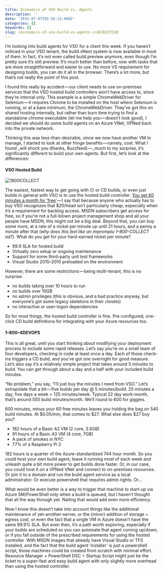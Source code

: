 ```yaml
---
title: Economics of VSO Build vs. Agents
description: ''
date: '2015-07-07T01:56:15.000Z'
categories: []
keywords: []
slug: /economics-of-vso-build-vs-agents-cc461b237320
---
```


I’m looking into build agents for VSO for a client this week. If you haven’t noticed in your VSO tenant, the build.vNext system is now available in most of them. In fact, it’s not even called build.preview anymore, even though I’m pretty sure it’s still preview. It’s much better than before, now with tasks that are more straightforward and easier to use. No more VS requirement for designing builds, you can do it all in the browser. There’s a lot more, but that’s not really the point of this post.

I found this really by accident — our client needs to use on-premises services that the VSO hosted build controllers won’t have access to, since they’re internal only. This example is a simple ChromeWebDriver for Selenium — it requires Chrome to be installed on the host where Selenium is running, or at a bare minimum, the ChromeWebDriver. They’ve got this on shared hosting internally, but rather than burn time trying to find a standalone chrome executable (let me help you — doesn’t look good), I decided we should do some build agents on an Azure VNet, VPNed back into the private network.

Thinking this was less-than-desirable, since we now have another VM to manage, I started to look at other fringe benefits — namely, cost. What I found _will shock you (thanks, Buzzfeed) — _much to my surprise, it’s significantly different to build your own agents. But first, let’s look at the differences:

#### VSO Hosted Build

![1800COLLECT](https://cdn-images-1.medium.com/max/800/0*DDDojPMvJDmTVN2e.jpg)

The easiest, fastest way to get going with CI or CD builds, or even just builds in general with VSO is to use the hosted build controller. [You get 60 minutes a month for ‘free’](http://azure.microsoft.com/en-us/pricing/details/visual-studio-online/) — I say that because anyone who actually has to buy VSO recognizes that $20/head isn’t particularly cheap, especially when it’s a requirement for backlog access. MSDN subscribers get access for free, so if you’re not a full-blown project management shop and all your people have MSDN, this might not be a big deal. Beyond that, you can buy some more, at a rate of a nickel per minute up until 21 hours, and a penny a minute after that (_why does this feel like an impromptu 1–800-COLLECT ad?_). What do you get for your hard-earned nickel per minute?

*   99.9 SLA for hosted build
*   Virtually zero setup or ongoing maintenance
*   Support for some third-party unit test frameworks
*   Visual Studio 2015–2010 preloaded on the environment

However, there are some restrictions — being multi-tenant, this is no surprise:

*   no builds taking over 10 hours to run
*   no builds over 10GB
*   no admin privileges (this is obvious, and a bad practice anyway, but everyone’s got some legacy skeletons in their closets)
*   no interactive or user-logon dependencies

So for most things, the hosted build controller is fine. Pre-configured, one-click CD build definitions for integrating with your Azure resources too.

#### 1–800–4DEVOPS

This is all great, until you start thinking about modifying your deployment process to include some rapid releases. Let’s say you’re on a small team of four developers, checking in code at least once a day. Each of those check-ins triggers a CD build, and you’ve got one overnight for good measure. Let’s also say it’s a relatively simple project that takes around 5 minutes to build. You can get through about a day and a half with your included build minutes.

“No problem,” you say, “I’ll just buy the minutes I need from VSO.” Let’s extrapolate that a bit — five builds per day @ 5 minutes/build. 25 minutes a day, five days a week = 125 minutes/week. Typical 22 day work-month, that’s around 550 build minutes/month. We’ll round to 600 for giggles.

600 minutes, minus your 60 free minutes leaves you holding the bag on 540 build minutes. At $0.05/min, that comes to $27. What else does $27 buy you?

*   182 hours of a Basic A2 VM (2 core, 3.5GB)
*   91 hours of a Basic A3 VM (4 core, 7GB)
*   A pack of smokes in NYC
*   77% of a Raspberry Pi 2

182 hours is a quarter of the Azure-standardized 744 hour month. So you could host your own build agent, leave it running most of each week and unleash quite a bit more power to get builds done faster. Or, in our case, you could host it on a VPNed VNet and connect to on-premises resources. Or join it to a domain and run the build agent service as a local administrator. Or execute powershell that requires admin rights. Or…

What would be even better is a way to trigger that machine to start-up via Azure SM/PowerShell only when a build is queued, but I haven’t thought that all the way through yet. Nailing that would add even more efficiency.

Now I know this doesn’t take into account things like the additional maintenance of yet-another-server, or the (minor) addition of storage + egress cost, or even the fact that a single VM in Azure doesn’t have the same 99.9% SLA. But even then, it’s a path worth exploring, especially if your builds are scheduled so you can automate that agent coming up/down, or if you fall outside of the prescribed requirements for using the hosted controller. With MSDN images that already have Visual Studio or TFS installed, and the fact that the build agent ‘installer’ is just a powershell script, those machines could be created from scratch with minimal effort. Resource Manager + PowerShell DSC + Startup Script might just be the ticket to a super-fast and easy build agent with only slightly more overhead than using the hosted controller.